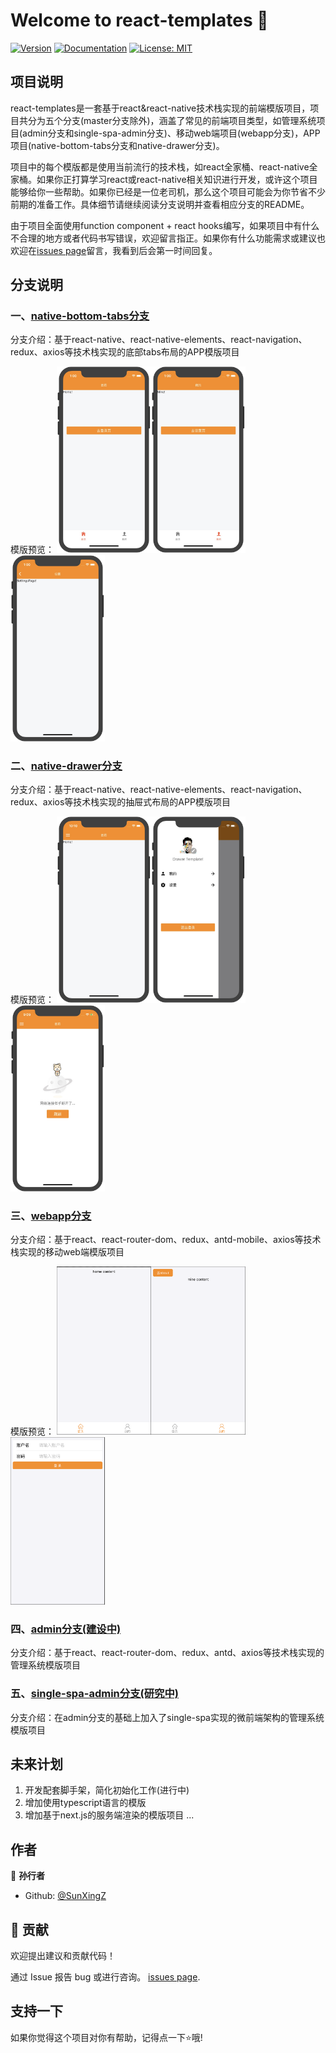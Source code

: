 # Welcome to react-templates 👋
[![Version](https://img.shields.io/npm/v/react-starter.svg)](https://www.npmjs.com/package/react-templates)
[![Documentation](https://img.shields.io/badge/documentation-yes-brightgreen.svg)](https://github.com/SunXingZ/react-templates/blob/master/README.md)
[![License: MIT](https://img.shields.io/badge/License-MIT-yellow.svg)](#)

## 项目说明

react-templates是一套基于react&react-native技术栈实现的前端模版项目，项目共分为五个分支(master分支除外)，涵盖了常见的前端项目类型，如管理系统项目(admin分支和single-spa-admin分支)、移动web端项目(webapp分支)，APP项目(native-bottom-tabs分支和native-drawer分支)。

项目中的每个模版都是使用当前流行的技术栈，如react全家桶、react-native全家桶。如果你正打算学习react或react-native相关知识进行开发，或许这个项目能够给你一些帮助。如果你已经是一位老司机，那么这个项目可能会为你节省不少前期的准备工作。具体细节请继续阅读分支说明并查看相应分支的README。

由于项目全面使用function component + react hooks编写，如果项目中有什么不合理的地方或者代码书写错误，欢迎留言指正。如果你有什么功能需求或建议也欢迎在[issues page](https://github.com/SunXingZ/react-templates/issues)留言，我看到后会第一时间回复。

## 分支说明

### 一、[native-bottom-tabs分支](https://github.com/SunXingZ/react-templates/tree/native-bottom-tabs)

分支介绍：基于react-native、react-native-elements、react-navigation、redux、axios等技术栈实现的底部tabs布局的APP模版项目

模版预览：
<img src="https://github.com/SunXingZ/react-templates/blob/master/bottom_tabs_preview/31585803617_.pic.jpg" width="30%"><img src="https://github.com/SunXingZ/react-templates/blob/master/bottom_tabs_preview/41585803618_.pic.jpg" width="30%"><img src="https://github.com/SunXingZ/react-templates/blob/master/bottom_tabs_preview/51585803618_.pic.jpg" width="30%">

### 二、[native-drawer分支](https://github.com/SunXingZ/react-templates/tree/native-drawer)

分支介绍：基于react-native、react-native-elements、react-navigation、redux、axios等技术栈实现的抽屉式布局的APP模版项目

模版预览：
<img src="https://github.com/SunXingZ/react-templates/blob/master/drawer_preview/31585750245_.pic.jpg" width="30%"><img src="https://github.com/SunXingZ/react-templates/blob/master/drawer_preview/41585750245_.pic.jpg" width="30%"><img src="https://github.com/SunXingZ/react-templates/blob/master/drawer_preview/51585789781_.pic.jpg" width="30%">

### 三、[webapp分支](https://github.com/SunXingZ/react-templates/tree/webapp)

分支介绍：基于react、react-router-dom、redux、antd-mobile、axios等技术栈实现的移动web端模版项目

模版预览：
<img src="https://github.com/SunXingZ/react-templates/blob/master/webapp_preview/home.png" width="30%"><img src="https://github.com/SunXingZ/react-templates/blob/master/webapp_preview/mine.png" width="30%"><img src="https://github.com/SunXingZ/react-templates/blob/master/webapp_preview/login.png" width="30%">

### 四、[admin分支(建设中)](https://github.com/SunXingZ/react-templates/tree/admin)

分支介绍：基于react、react-router-dom、redux、antd、axios等技术栈实现的管理系统模版项目


### 五、[single-spa-admin分支(研究中)](https://github.com/SunXingZ/react-templates/tree/single-spa-admin)

分支介绍：在admin分支的基础上加入了single-spa实现的微前端架构的管理系统模版项目

## 未来计划
1. 开发配套脚手架，简化初始化工作(进行中)
2. 增加使用typescript语言的模版
3. 增加基于next.js的服务端渲染的模版项目
...

## 作者

👤 **孙行者**

* Github: [@SunXingZ](https://github.com/SunXingZ)

## 🤝 贡献

欢迎提出建议和贡献代码！

通过 Issue 报告 bug 或进行咨询。 [issues page](https://github.com/SunXingZ/react-templates/issues). 

## 支持一下

如果你觉得这个项目对你有帮助，记得点一下⭐️哦!
